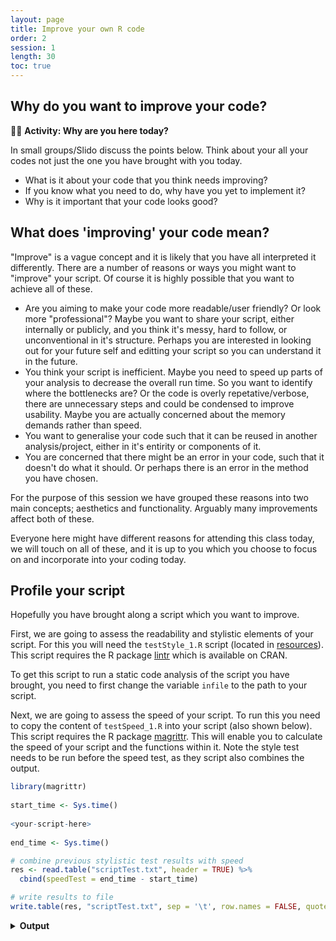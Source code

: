 ```yaml
---
layout: page
title: Improve your own R code
order: 2
session: 1
length: 30
toc: true
---
```


## Why do you want to improve your code?

🏃‍♀️ **Activity: Why are you here today?** 

In small groups/Slido discuss the points below. Think about your all your codes not just the one you have brought with you today. 

- What is it about your code that you think needs improving?
- If you know what you need to do, why have you yet to implement it?
- Why is it important that your code looks good?

## What does 'improving' your code mean?
 
"Improve" is a vague concept and it is likely that you have all interpreted it differently. There are a number of reasons or ways you might want to "improve" your script. Of course it is highly possible that you want to achieve all of these.
+ Are you aiming to make your code more readable/user friendly? Or look more "professional"? Maybe you want to share your script, either internally or publicly, and you think it's messy, hard to follow, or unconventional in it's structure. Perhaps you are interested in looking out for your future self and editting your script so you can understand it in the future.  
+ You think your script is inefficient. Maybe you need to speed up parts of your analysis to decrease the overall run time. So you want to identify where the bottlenecks are? Or the code is overly repetative/verbose, there are unnecessary steps and could be condensed to improve usability. Maybe you are actually concerned about the memory demands rather than speed.
+ You want to generalise your code such that it can be reused in another analysis/project, either in it's entirity or components of it. 
+ You are concerned that there might be an error in your code, such that it doesn't do what it should. Or perhaps there is an error in the method you have chosen.

For the purpose of this session we have grouped these reasons into two main concepts; aesthetics and functionality. Arguably many improvements affect both of these.

Everyone here might have different reasons for attending this class today, we will touch on all of these, and it is up to you which you choose to focus on and incorporate into your coding today. 


## Profile your script

Hopefully you have brought along a script which you want to improve. 

First, we are going to assess the readability and stylistic elements of your script. For this you will need the `testStyle_1.R` script (located in [resources](https://uniexeterrse.github.io/improve-r-code/resources.html)). This script requires the R package [lintr](https://lintr.r-lib.org/) which is available on CRAN.

To get this script to run a static code analysis of the script you have brought, you need to first change the variable `infile` to the path to your script. 

Next, we are going to assess the speed of your script. To run this you need to copy the content of `testSpeed_1.R` into your script (also shown below). This script requires the R package [magrittr](https://cran.r-project.org/web/packages/magrittr/vignettes/magrittr.html). This will enable you to calculate the speed of your script and the functions within it. Note the style test needs to be run before the speed test, as they script also combines the output.

~~~r
library(magrittr)
    
start_time <- Sys.time()
              
<your-script-here>    
    
end_time <- Sys.time()

# combine previous stylistic test results with speed
res <- read.table("scriptTest.txt", header = TRUE) %>%
  cbind(speedTest = end_time - start_time)

# write results to file
write.table(res, "scriptTest.txt", sep = '\t', row.names = FALSE, quote = FALSE)
~~~

<details>
    <summary><b>Output</b></summary>
    
These test scripts have run a few different profiling tools on your script. For the moment, the only output is a text file called `scriptTest.txt` which contains metrics for how well your script conforms to a standard coding style, and how fast it runs. We will be discussing these profiling tools in greater detail and will check back to these metrics at the end to compare how these differ pre- and post-improvement.
    
</details>
